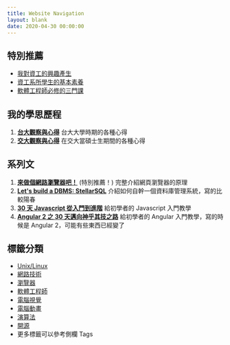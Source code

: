 ```yaml
---
title: Website Navigation
layout: blank
date: 2020-04-30 00:00:00
---
```


## 特別推薦

- [我對資工的興趣產生](/post/2019/12/cs-to-me/)
- [資工系所學生的基本素養](/post/2020/04/thought-about-cs-student/)
- [軟體工程師必修的三門課](/post/2018/12/engineer_class/)

## 我的學思歷程

1. **[台大觀察與心得](/tags/台大觀察與心得/)**
    台大大學時期的各種心得
2. **[交大觀察與心得](/tags/交大觀察與心得/)**
    在交大當碩士生期間的各種心得

## 系列文

1. **[來做個網路瀏覽器吧！](/post/2018/02/browser/browser_series_33/)** (特別推薦！)
    完整介紹網頁瀏覽器的原理
2. **[Let's build a DBMS: StellarSQL](/tags/stellarsql/)**
    介紹如何自幹一個資料庫管理系統，寫的比較陽春
3. **[30 天 Javascript 從入門到進階](/post/2018/11/master_js/table/)**
    給初學者的 Javascript 入門教學
4. **[Angular 2 之 30 天邁向神乎其技之路](/tags/angular-2-之-30-天邁向神乎其技之路/)**
    給初學者的 Angular 入門教學，寫的時候是 Angular 2，可能有些東西已經變了

## 標籤分類

- [Unix/Linux](/tags/unix/)
- [網路技術](/tags/web/)
- [瀏覽器](/tags/browser/)
- [軟體工程師](/tags/軟體工程師/)
- [電腦視覺](/tags/電腦視覺/)
- [電腦動畫](/tags/電腦動畫/)
- [演算法](/tags/algorithm/)
- [開源](/tags/開源/)
- 更多標籤可以參考側欄 Tags
